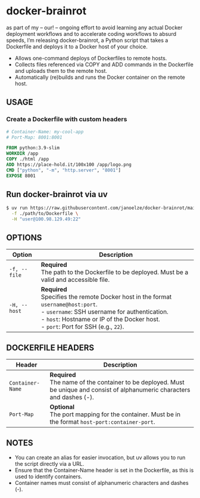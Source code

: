 docker-brainrot  
===============  

as part of my – our! – ongoing effort to avoid learning any actual Docker deployment workflows and to accelerate coding workflows to absurd speeds, I’m releasing docker-brainrot, a Python script that takes a Dockerfile and deploys it to a Docker host of your choice.

* Allows one-command deploys of Dockerfiles to remote hosts.
* Collects files referenced via COPY and ADD commands in the Dockerfile and uploads them to the remote host.
* Automatically (re)builds and runs the Docker container on the remote host.

## USAGE

### Create a Dockerfile with custom headers

```Dockerfile
# Container-Name: my-cool-app
# Port-Map: 8001:8001

FROM python:3.9-slim
WORKDIR /app
COPY ./html /app
ADD https://place-hold.it/100x100 /app/logo.png
CMD ["python", "-m", "http.server", "8001"]
EXPOSE 8001
```

## Run docker-brainrot via uv

```bash
$ uv run https://raw.githubusercontent.com/janoelze/docker-brainrot/main/d.py \
  -f ./path/to/Dockerfile \
  -H "user@100.98.129.49:22"
```

## OPTIONS

| Option         | Description                                                                                       |
|----------------|---------------------------------------------------------------------------------------------------|
| `-f, --file`   | **Required**<br>The path to the Dockerfile to be deployed. Must be a valid and accessible file.   |
| `-H, --host`   | **Required**<br>Specifies the remote Docker host in the format `username@host:port`.<br>- `username`: SSH username for authentication.<br>- `host`: Hostname or IP of the Docker host.<br>- `port`: Port for SSH (e.g., `22`). |

## DOCKERFILE HEADERS

| Header          | Description                                                                                       |
|-----------------|---------------------------------------------------------------------------------------------------|
| `Container-Name`| **Required**<br>The name of the container to be deployed. Must be unique and consist of alphanumeric characters and dashes (-). |
| `Port-Map`      | **Optional**<br>The port mapping for the container. Must be in the format `host-port:container-port`. |


## NOTES

- You can create an alias for easier invocation, but uv allows you to run the script directly via a URL.
- Ensure that the Container-Name header is set in the Dockerfile, as this is used to identify containers.
- Container names must consist of alphanumeric characters and dashes (-).
